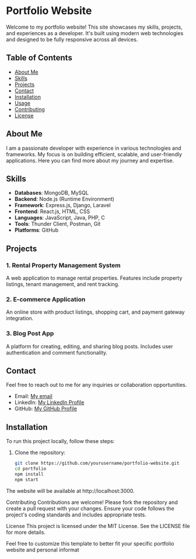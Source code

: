 # Portfolio Website

Welcome to my portfolio website! This site showcases my skills, projects, and experiences as a developer. It's built using modern web technologies and designed to be fully responsive across all devices.

## Table of Contents

- [About Me](#about-me)
- [Skills](#skills)
- [Projects](#projects)
- [Contact](#contact)
- [Installation](#installation)
- [Usage](#usage)
- [Contributing](#contributing)
- [License](#license)

## About Me

I am a passionate developer with experience in various technologies and frameworks. My focus is on building efficient, scalable, and user-friendly applications. Here you can find more about my journey and expertise.

## Skills

- **Databases**: MongoDB, MySQL
- **Backend**: Node.js (Runtime Environment)
- **Framework**: Express.js, Django, Laravel
- **Frontend**: React.js, HTML, CSS
- **Languages**: JavaScript, Java, PHP, C
- **Tools**: Thunder Client, Postman, Git
- **Platforms**: GitHub

## Projects

### 1. Rental Property Management System
A web application to manage rental properties. Features include property listings, tenant management, and rent tracking.

### 2. E-commerce Application
An online store with product listings, shopping cart, and payment gateway integration.

### 3. Blog Post App
A platform for creating, editing, and sharing blog posts. Includes user authentication and comment functionality.

## Contact

Feel free to reach out to me for any inquiries or collaboration opportunities.

- Email: [My email](mailto:umeshkumawat280@gmail.com)
- LinkedIn: [My LinkedIn Profile]([https://www.linkedin.com/in/yourprofile](https://www.linkedin.com/in/umesh-kumawat-9a0825249/))
- GitHub: [My GitHub Profile]([https://github.com/yourusername](https://github.com/umesh280902))

## Installation

To run this project locally, follow these steps:

1. Clone the repository:
   ```sh
   git clone https://github.com/yourusername/portfolio-website.git
   cd portfolio
   npm install
   npm start
The website will be available at http://localhost:3000.

Contributing
Contributions are welcome! Please fork the repository and create a pull request with your changes. Ensure your code follows the project's coding standards and includes appropriate tests.

License
This project is licensed under the MIT License. See the LICENSE file for more details.

Feel free to customize this template to better fit your specific portfolio website and personal informat
